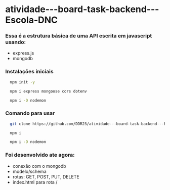 # atividade---board-task-backend---Escola-DNC


### Essa é a estrutura básica de uma API escrita em javascript usando:

- express.js
- mongodb

### Instalações iniciais

```bash
  npm init -y
```

```bash
  npm i express mongoose cors dotenv
```

```bash
  npm i -D nodemon
```


### Comando para usar 

```bash
  git clone https://github.com/DDR23/atividade---board-task-backend---Escola-DNC
```
```bash
  npm i
```
```bash
  npm i -D nodemon
```


### Foi desenvolvido ate agora:
- conexão com o mongodb
- modelo/schema
- rotas: GET, POST, PUT, DELETE
- index.html para rota /